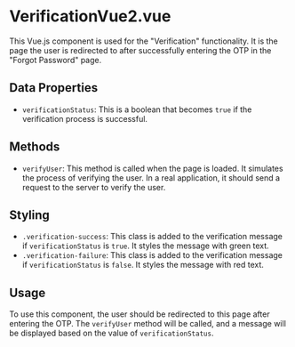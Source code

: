 # VerificationVue2.vue

This Vue.js component is used for the "Verification" functionality. It is the page the user is redirected to after successfully entering the OTP in the "Forgot Password" page.

## Data Properties

- `verificationStatus`: This is a boolean that becomes `true` if the verification process is successful.

## Methods

- `verifyUser`: This method is called when the page is loaded. It simulates the process of verifying the user. In a real application, it should send a request to the server to verify the user.

## Styling

- `.verification-success`: This class is added to the verification message if `verificationStatus` is `true`. It styles the message with green text.
- `.verification-failure`: This class is added to the verification message if `verificationStatus` is `false`. It styles the message with red text.

## Usage

To use this component, the user should be redirected to this page after entering the OTP. The `verifyUser` method will be called, and a message will be displayed based on the value of `verificationStatus`.

